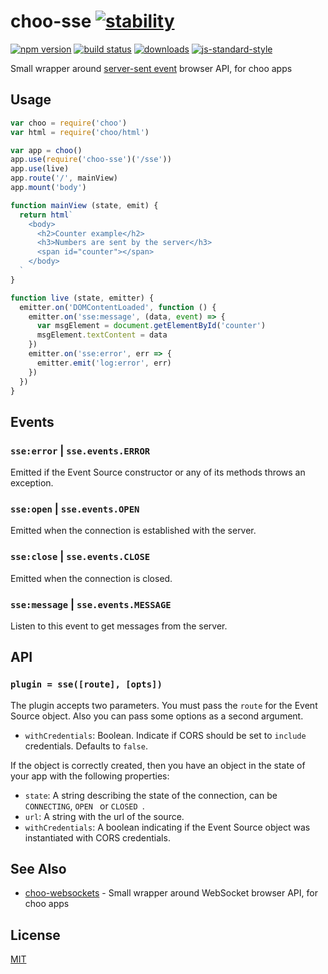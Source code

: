 # choo-sse [![stability][0]][1]
[![npm version][2]][3] [![build status][4]][5]
[![downloads][8]][9] [![js-standard-style][10]][11]

Small wrapper around [server-sent event][sse] browser API, for choo apps

## Usage
```js
var choo = require('choo')
var html = require('choo/html')

var app = choo()
app.use(require('choo-sse')('/sse'))
app.use(live)
app.route('/', mainView)
app.mount('body')

function mainView (state, emit) {
  return html`
    <body>
      <h2>Counter example</h2>
      <h3>Numbers are sent by the server</h3>
      <span id="counter"></span>
    </body>
  `
}

function live (state, emitter) {
  emitter.on('DOMContentLoaded', function () {
    emitter.on('sse:message', (data, event) => {
      var msgElement = document.getElementById('counter')
      msgElement.textContent = data
    })
    emitter.on('sse:error', err => {
      emitter.emit('log:error', err)
    })
  })
}
```

## Events
### `sse:error` | `sse.events.ERROR`
Emitted if the Event Source constructor or any of its methods throws an exception.

### `sse:open` | `sse.events.OPEN`
Emitted when the connection is established with the server.

### `sse:close` | `sse.events.CLOSE`
Emitted when the connection is closed.

### `sse:message` | `sse.events.MESSAGE`
Listen to this event to get messages from the server.

## API
### `plugin = sse([route], [opts])`

The plugin accepts two parameters. You must pass the `route` for the 
Event Source object. Also you can pass some options as a second argument.

- `withCredentials`: Boolean. Indicate if CORS should be set to `include` 
credentials. Defaults to `false`.

If the object is correctly created, then you have an object in the state 
of your app with the following properties:

- `state`: A string describing the state of the connection, can be `CONNECTING`, 
`OPEN ` or `CLOSED `.
- `url`: A string with the url of the source.
- `withCredentials`: A boolean indicating if the Event Source object was 
instantiated with CORS credentials.

## See Also
- [choo-websockets][choo-websockets] - Small wrapper around WebSocket browser API, for choo apps

## License
[MIT](/LICENSE)

[0]: https://img.shields.io/badge/stability-experimental-orange.svg?style=flat-square
[1]: https://nodejs.org/api/documentation.html#documentation_stability_index
[2]: https://img.shields.io/npm/v/choo-sse.svg?style=flat-square
[3]: https://npmjs.org/package/choo-sse
[4]: https://img.shields.io/travis/YerkoPalma/choo-sse/master.svg?style=flat-square
[5]: https://travis-ci.org/YerkoPalma/choo-sse
[6]: https://img.shields.io/codecov/c/github/YerkoPalma/choo-sse/master.svg?style=flat-square
[7]: https://codecov.io/github/YerkoPalma/choo-sse
[8]: http://img.shields.io/npm/dm/choo-sse.svg?style=flat-square
[9]: https://npmjs.org/package/choo-sse
[10]: https://img.shields.io/badge/code%20style-standard-brightgreen.svg?style=flat-square
[11]: https://github.com/feross/standard
[sse]: https://developer.mozilla.org/en-US/docs/Web/API/Server-sent_events
[choo-websockets]: https://github.com/YerkoPalma/choo-websocket
